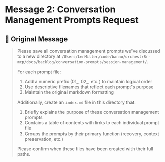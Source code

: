 # Message 2: Conversation Management Prompts Request

## 📝 **Original Message**
> Please save all conversation management prompts we've discussed to a new directory at `/Users/LenMiller/code/banno/orchestr8r-mcp/docs/backlog/conversation-prompts/session-management/`. 
> 
> For each prompt file:
> 1. Add a numeric prefix (01_, 02_, etc.) to maintain logical order
> 2. Use descriptive filenames that reflect each prompt's purpose
> 3. Maintain the original markdown formatting
> 
> Additionally, create an `index.md` file in this directory that:
> 1. Briefly explains the purpose of these conversation management prompts
> 2. Contains a table of contents with links to each individual prompt file
> 3. Groups the prompts by their primary function (recovery, context preservation, etc.)
> 
> Please confirm when these files have been created with their full paths.